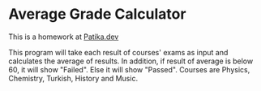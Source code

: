 # Average Grade Calculator
This is a homework at [Patika.dev](https://app.patika.dev/egitimler/java-ile-backend-web-development-patikasi/java101/pratik-not-ortalamasi)

This program will take each result of courses' exams as input and calculates the average of results. In addition, if result of average is below 60, it will show "Failed". Else it will show "Passed".  Courses are Physics, Chemistry, Turkish, History and Music. 
